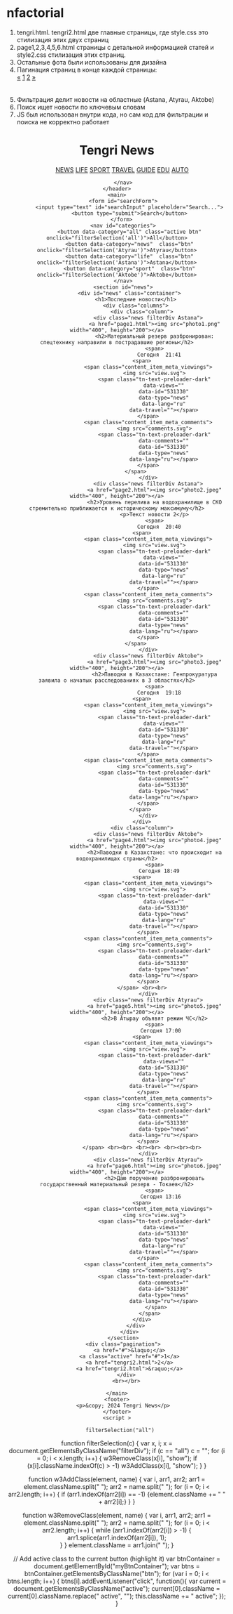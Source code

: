 # nfactorial
1. tengri.html. tengri2.html две главные страницы, где style.css это стилизация этих двух страниц
2. page1,2,3,4,5,6.html страницы с детальной информацией статей и style2.css стилизация этих страниц.
3. Остальные фота были использованы для дизайна
4. Пагинация страниц в конце каждой страницы:
   <div class="pagination">
            <a href="tengri.html">&laquo;</a>
            <a  href="tengri.html">1</a>
            <a class="active" href="#">2</a>
            <a href="#">&raquo;</a>
          </div>
          <br></br>
5. Фильтрация делит новости на областные (Astana, Atyrau, Aktobe)
6. Поиск ищет новости по ключевым словам
7. JS был использован внутри кода, но сам код для фильтрации и поиска не корректно работает




<!DOCTYPE html>
<html lang="en">
<head>
    <meta charset="UTF-8">
    <meta name="viewport" content="width=device-width, initial-scale=1.0">
    <title>Tengri News </title>
    <link rel="stylesheet" href="style.css">
</head>
<body>
    <header>
        <h1>Tengri News</h1>
        <nav>
            <ul>
                <a class="header_tengri-rubrics_item news active" href="tengri.html">NEWS</a>
                <a class="header_tengri-rubrics_item life" href="/mixnews/">LIFE</a>
                <a class="header_tengri-rubrics_item sport" href="https://tengrisport.kz/">SPORT</a>
                <a class="header_tengri-rubrics_item travel" href="https://tengritravel.kz/">TRAVEL</a>
                <a class="header_tengri-rubrics_item guide" href="/tengriguide/">GUIDE</a>
                <a class="header_tengri-rubrics_item edu" href="/tengri-education/">EDU</a>
                <a class="header_tengri-rubrics_item auto" href="https://tengriauto.kz/">AUTO</a>
            </ul>
        
        </nav>
    </header>
    <main>
        <form id="searchForm">
            <input type="text" id="searchInput" placeholder="Search...">
            <button type="submit">Search</button>
        </form> 
        <nav id="categories">
            <button data-category="all" class="active btn" onclick="filterSelection('all')">All</button>
            <button data-category="news"  class="btn" onclick="filterSelection('Atyrau')">Atyrau</button>
            <button data-category="life"  class="btn" onclick="filterSelection('Astana')">Astana</button>
            <button data-category="sport"  class="btn" onclick="filterSelection('Aktobe')">Aktobe</button>
        </nav>
        <section id="news">
            <div id="news" class="container">
                <h1>Последние новости</h1>
                <div class="columns">
                    <div class="column">
                        <div class="news filterDiv Astana">
                            <a href="page1.html"><img src="photo1.png" width="400", height="200"></a>
                            <h2>Материальный резерв разбронирован: спецтехнику направили в пострадавшие регионы</h2>
                            <span>
                                Сегодня  21:41 
                    <span>
                        <span class="content_item_meta_viewings">
                            <img src="view.svg">
                            <span class="tn-text-preloader-dark"
                                  data-views=""
                                  data-id="531330"
                                  data-type="news"
                                  data-lang="ru"
                                  data-travel=""></span>
                        </span>
                        <span class="content_item_meta_comments">
                            <img src="comments.svg">
                            <span class="tn-text-preloader-dark"
                                  data-comments=""
                                  data-id="531330"
                                  data-type="news"
                                  data-lang="ru"></span>
                        </span>
                    </span>    
                        </div>
                        <div class="news filterDiv Astana">
                            <a href="page2.html"><img src="photo2.jpeg" width="400", height="200"></a>
                            <h2>Уровень перелива на водохранилище в СКО стремительно приближается к историческому максимуму</h2>
                            <p>Текст новости 2</p>
                            <span>
                                Сегодня  20:40 
                    <span>
                        <span class="content_item_meta_viewings">
                            <img src="view.svg">
                            <span class="tn-text-preloader-dark"
                                  data-views=""
                                  data-id="531330"
                                  data-type="news"
                                  data-lang="ru"
                                  data-travel=""></span>
                        </span>
                        <span class="content_item_meta_comments">
                            <img src="comments.svg">
                            <span class="tn-text-preloader-dark"
                                  data-comments=""
                                  data-id="531330"
                                  data-type="news"
                                  data-lang="ru"></span>
                        </span>
                    </span>    
                        </div>
                        <div class="news filterDiv Aktobe">
                            <a href="page3.html"><img src="photo3.jpeg" width="400", height="200"></a>
                            <h2>Паводки в Казахстане: Генпрокуратура заявила о начатых расследованиях в 3 областях</h2>
                            <span>
                                Сегодня  19:18 
                    <span>
                        <span class="content_item_meta_viewings">
                            <img src="view.svg">
                            <span class="tn-text-preloader-dark"
                                  data-views=""
                                  data-id="531330"
                                  data-type="news"
                                  data-lang="ru"
                                  data-travel=""></span>
                        </span>
                        <span class="content_item_meta_comments">
                            <img src="comments.svg">
                            <span class="tn-text-preloader-dark"
                                  data-comments=""
                                  data-id="531330"
                                  data-type="news"
                                  data-lang="ru"></span>
                        </span>
                    </span> 
                        </div>
                    </div>
                    <div class="column">
                        <div class="news filterDiv Aktobe">
                            <a href="page4.html"><img src="photo4.jpeg" width="400", height="200"></a>
                            <h2>Паводки в Казахстане: что происходит на водохранилищах страны</h2>
                            <span>
                                Сегодня 18:49 
                    <span>
                        <span class="content_item_meta_viewings">
                            <img src="view.svg">
                            <span class="tn-text-preloader-dark"
                                  data-views=""
                                  data-id="531330"
                                  data-type="news"
                                  data-lang="ru"
                                  data-travel=""></span>
                        </span>
                        <span class="content_item_meta_comments">
                            <img src="comments.svg">
                            <span class="tn-text-preloader-dark"
                                  data-comments=""
                                  data-id="531330"
                                  data-type="news"
                                  data-lang="ru"></span>
                        </span>
                    </span> <br><br>
                        </div>
                        <div class="news filterDiv Atyrau">
                            <a href="page5.html"><img src="photo5.jpeg" width="400", height="200"></a>
                            <h2>В Атырау объявят режим ЧС</h2>
                            <span>
                                Сегодня 17:00
                    <span>
                        <span class="content_item_meta_viewings">
                            <img src="view.svg">
                            <span class="tn-text-preloader-dark"
                                  data-views=""
                                  data-id="531330"
                                  data-type="news"
                                  data-lang="ru"
                                  data-travel=""></span>
                        </span>
                        <span class="content_item_meta_comments">
                            <img src="comments.svg">
                            <span class="tn-text-preloader-dark"
                                  data-comments=""
                                  data-id="531330"
                                  data-type="news"
                                  data-lang="ru"></span>
                        </span>
                    </span> <br><br> <br><br> <br><br><br>
                        </div>
                        <div class="news filterDiv Atyrau">
                            <a href="page6.html"><img src="photo6.jpeg" width="400", height="200"></a>
                            <h2>Даю поручение разбронировать государственный материальный резерв - Токаев</h2>
                            <span>
                                Сегодня 13:16
                    <span>
                        <span class="content_item_meta_viewings">
                            <img src="view.svg">
                            <span class="tn-text-preloader-dark"
                                  data-views=""
                                  data-id="531330"
                                  data-type="news"
                                  data-lang="ru"
                                  data-travel=""></span>
                        </span>
                        <span class="content_item_meta_comments">
                            <img src="comments.svg">
                            <span class="tn-text-preloader-dark"
                                  data-comments=""
                                  data-id="531330"
                                  data-type="news"
                                  data-lang="ru"></span>
                             </span>
                         </span>
                    </div>
                </div>
            </div>
        </section>
        <div class="pagination">
            <a href="#">&laquo;</a>
            <a class="active" href="#">1</a>
            <a href="tengri2.html">2</a>
            <a href="tengri2.html">&raquo;</a>
          </div>
          <br></br>
        
    </main>
    <footer>
        <p>&copy; 2024 Tengri News</p>
    </footer>
    <script >
      
      filterSelection("all")
function filterSelection(c) {
  var x, i;
  x = document.getElementsByClassName("filterDiv");
  if (c == "all") c = "";
  for (i = 0; i < x.length; i++) {
    w3RemoveClass(x[i], "show");
    if (x[i].className.indexOf(c) > -1) w3AddClass(x[i], "show");
  }
}

function w3AddClass(element, name) {
  var i, arr1, arr2;
  arr1 = element.className.split(" ");
  arr2 = name.split(" ");
  for (i = 0; i < arr2.length; i++) {
    if (arr1.indexOf(arr2[i]) == -1) {element.className += " " + arr2[i];}
  }
}

function w3RemoveClass(element, name) {
  var i, arr1, arr2;
  arr1 = element.className.split(" ");
  arr2 = name.split(" ");
  for (i = 0; i < arr2.length; i++) {
    while (arr1.indexOf(arr2[i]) > -1) {
      arr1.splice(arr1.indexOf(arr2[i]), 1);     
    }
  }
  element.className = arr1.join(" ");
}

// Add active class to the current button (highlight it)
var btnContainer = document.getElementById("myBtnContainer");
var btns = btnContainer.getElementsByClassName("btn");
for (var i = 0; i < btns.length; i++) {
  btns[i].addEventListener("click", function(){
    var current = document.getElementsByClassName("active");
    current[0].className = current[0].className.replace(" active", "");
    this.className += " active";
  });
}
    </script>
</body>
</html>
